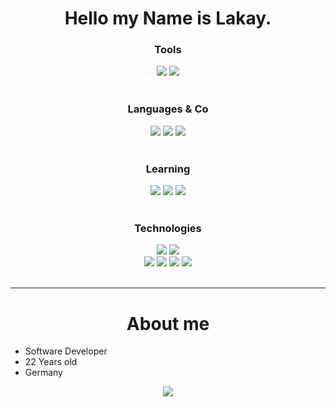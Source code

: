 <h1 align="center">Hello my Name is Lakay.</h1>

<h3 align="center">Tools</h3>
<div align="center">
    <img src="https://img.shields.io/badge/IDE-VS_Code-0078D4?style=flat&logo=visual%20studio%20code&logoColor=white">
    <img src="https://img.shields.io/badge/IDE-Visual_Studio-5C2D91?style=flat&logo=visual%20studio&logoColor=white">
</div>
<br>
<h3 align="center">Languages & Co</h3>
<div align="center">
    <img src="https://img.shields.io/badge/CSharp-239120?style=flat&logo=csharp&logoColor=white">
    <img src="https://img.shields.io/badge/HTML5-E34F26?style=flat&logo=html5&logoColor=white">
    <img src="https://img.shields.io/badge/Tailwind_CSS-06B6D4?style=flat&logo=tailwind%20css&logoColor=white">
</div>
<br>
<h3 align="center">Learning</h3>
<div align="center">
    <img src="https://img.shields.io/badge/JavaScript-F7DF1E?style=flat&logo=javascript&logoColor=black">
    <img src="https://img.shields.io/badge/Python-3776AB?style=flat&logo=python&logoColor=white">
    <img src="https://img.shields.io/badge/Node.js-339933?style=flat&logo=Node.js&logoColor=white">
</div>
<br>
<h3 align="center">Technologies</h3>
<div align="center">
    <img src="https://img.shields.io/badge/Ubuntu-E95420?style=flat&logo=ubuntu&logoColor=white">
    <img src="https://img.shields.io/badge/Windows-0078D6?style=flat&logo=windows&logoColor=white">
    <br>
    <img src="https://img.shields.io/badge/Blazor-512BD4?style=flat&logo=blazor&logoColor=white">
    <img src="https://img.shields.io/badge/Docker-2496ED?style=flat&logo=docker&logoColor=white">
    <img src="https://img.shields.io/badge/Apache-D22128?style=flat&logo=apache&logoColor=white">
    <img src="https://img.shields.io/badge/Git-F05032?style=flat&logo=git&logoColor=white">
</div>
<br>

---
<h1 align="center">About me</h1>

- Software Developer
- 22 Years old
- Germany

<div align="center">
    <img src="https://github-readme-stats.vercel.app/api?username=lakayftw&show_icons=true&theme=gruvbox"/>
</div>
<!---
LakayFTW/LakayFTW is a ✨ special ✨ repository because its `README.md` (this file) appears on your GitHub profile.
You can click the Preview link to take a look at your changes.
--->
